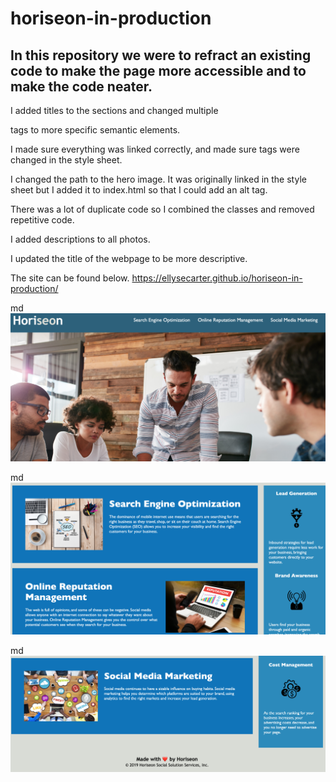 # horiseon-in-production

##  In this repository we were to refract an existing code to make the page more accessible and to make the code neater. 

I added titles to the sections and changed multiple <div> tags to more specific semantic elements. 

I made sure everything was linked correctly, and made sure tags were changed in the style sheet. 

I changed the path to the hero image. It was originally linked in the style sheet but I added it to index.html so that I could add an alt tag. 

There was a lot of duplicate code so I combined the classes and removed repetitive code. 

I added descriptions to all photos.

I updated the title of the webpage to be more descriptive. 

The site can be found below. 
https://ellysecarter.github.io/horiseon-in-production/


md![screenshot](/assets/images/Screenshot1.png)

md![screenshot](/assets/images/screenshot2.png)

md![screenshot](/assets/images/screenshot3.png)



